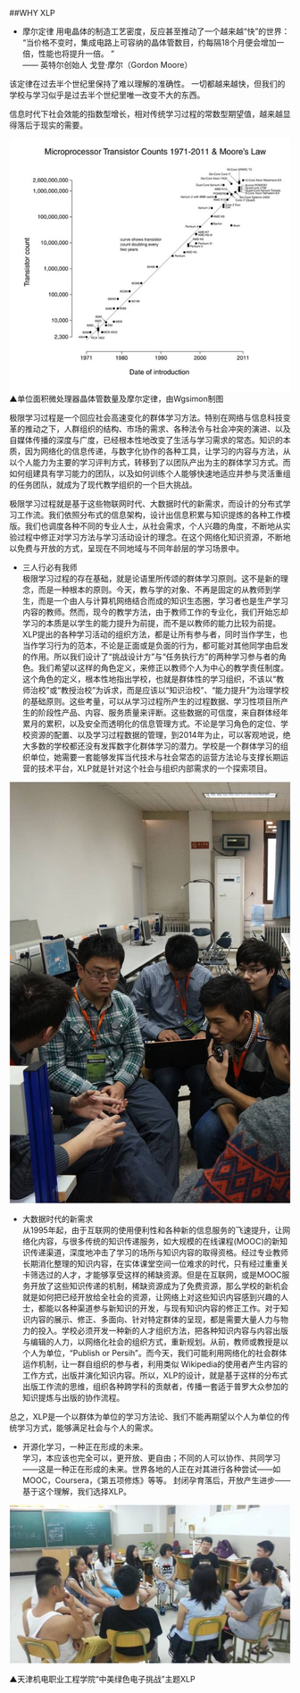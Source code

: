 ##WHY XLP
* 摩尔定律 
用电晶体的制造工艺密度，反应甚至推动了一个越来越“快”的世界：  
“当价格不变时，集成电路上可容纳的晶体管数目，约每隔18个月便会增加一倍，性能也将提升一倍。 ”        
—— 英特尔创始人 戈登·摩尔（Gordon Moore）
  
该定律在过去半个世纪里保持了难以理解的准确性。
一切都越来越快，但我们的学校与学习似乎是过去半个世纪里唯一改变不大的东西。  

信息时代下社会效能的指数型增长，相对传统学习过程的常数型期望值，越来越显得落后于现实的需要。 

![0](assets/Introduction/why_xlp/01.jpg) 
▲单位面积微处理器晶体管数量及摩尔定律，由Wgsimon制图


极限学习过程是一个回应社会高速变化的群体学习方法。特别在网络与信息科技变革的推动之下，人群组织的结构、市场的需求、各种法令与社会冲突的演进、以及自媒体传播的深度与广度，已经根本性地改变了生活与学习需求的常态。知识的本质，因为网络化的信息传递，与数字化协作的各种工具，让学习的内容与方法，从以个人能力为主要的学习评判方式，转移到了以团队产出为主的群体学习方式。而如何组建具有学习能力的团队，以及如何训练个人能够快速地适应并参与灵活重组的任务团队，就成为了现代教学组织的一个巨大挑战。

极限学习过程就是基于这些物联网时代、大数据时代的新需求，而设计的分布式学习工作流。我们依照分布式的信息架构，设计出信息积累与知识提炼的各种工作模版。我们也调度各种不同的专业人士，从社会需求，个人兴趣的角度，不断地从实验过程中修正对学习方法与学习活动设计的理念。在这个网络化知识资源，不断地以免费与开放的方式，呈现在不同地域与不同年龄层的学习场景中。

* 三人行必有我师  
极限学习过程的存在基础，就是论语里所传颂的群体学习原则。这不是新的理念，而是一种根本的原则。今天，教与学的对象、不再是固定的从教师到学生，而是一个由人与计算机网络结合而成的知识生态圈，学习者也是生产学习内容的教师。然而，现今的教学方法，由于教师工作的专业化，我们开始忘却学习的本质是以学生的能力提升为前提，而不是以教师的能力比较为前提。XLP提出的各种学习活动的组织方法，都是让所有参与者，同时当作学生，也当作学习行为的范本，不论是正面或是负面的行为，都可能对其他同学由启发的作用。所以我们设计了“挑战设计方”与“任务执行方”的两种学习参与者的角色。我们希望以这样的角色定义，来修正以教师个人为中心的教学责任制度。这个角色的定义，根本性地指出学校，也就是群体性的学习组织，不该以“教师治校”或“教授治校”为诉求，而是应该以“知识治校”、“能力提升”为治理学校的基础原则。这些考量，可以从学习过程所产生的过程数据、学习性项目所产生的阶段性产品、内容、服务质量来评断。这些数据的可信度，来自群体经年累月的累积，以及安全而透明化的信息管理方式。不论是学习角色的定位、学校资源的配置、以及学习过程数据的管理，到2014年为止，可以客观地说，绝大多数的学校都还没有发挥数字化群体学习的潜力。学校是一个群体学习的组织单位，她需要一套能够发挥当代技术与社会常态的运营方法论与支撑长期运营的技术平台，XLP就是针对这个社会与组织内部需求的一个探索项目。

![0](assets/Introduction/why_xlp/02.jpg) 

* 大数据时代的新需求  
从1995年起，由于互联网的使用便利性和各种新的信息服务的飞速提升，让网络化内容，与很多传统的知识传递服务，如大规模的在线课程(MOOC)的新知识传递渠道，深度地冲击了学习的场所与知识内容的取得资格。经过专业教师长期消化整理的知识内容，在实体课堂空间一位难求的时代，只有经过重重关卡筛选过的人才，才能够享受这样的稀缺资源。但是在互联网，或是MOOC服务开放了这些知识传递的机制，稀缺资源成为了免费资源，那么学校的新机会就是如何把已经开放给全社会的资源，让网络上对这些知识内容感到兴趣的人士，都能以各种渠道参与新知识的开发，与现有知识内容的修正工作。对于知识内容的展示、修正、多面向、针对特定群体的呈现，都是需要大量人力与物力的投入。学校必须开发一种新的人才组织方法，把各种知识内容与内容出版与编辑的人力，以网络化社会的组织方式，重新规划。从前，教师或教授是以个人为单位，“Publish or Persih”。而今天，我们可能利用网络化的社会群体运作机制，让一群自组织的参与者，利用类似 Wikipedia的使用者产生内容的工作方式，出版并演化知识内容。所以，XLP的设计，就是基于这样的分布式出版工作流的思维，组织各种跨学科的贡献者，传播一套适于普罗大众参加的知识提炼与出版的协作流程。

总之，XLP是一个以群体为单位的学习方法论、我们不能再期望以个人为单位的传统学习方式，能够满足社会与个人的需求。 

* 开源化学习，一种正在形成的未来。   
学习，本应该也完全可以，更开放、更自由；不同的人可以协作、共同学习——这是一种正在形成的未来。世界各地的人正在对其进行各种尝试——如MOOC，Coursera，《第五项修炼》等等。
封闭孕育落后，开放产生进步——基于这个理解，我们选择XLP。

![0](assets/Introduction/why_xlp/03.jpg)

▲天津机电职业工程学院“中美绿色电子挑战”主题XLP

